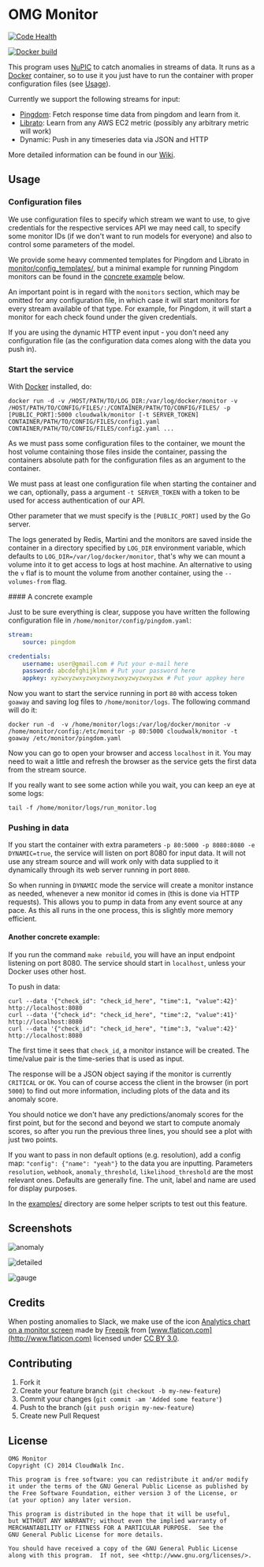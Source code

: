 # OMG Monitor

[![Code Health](https://landscape.io/github/cloudwalkio/omg-monitor/master/landscape.png)](https://landscape.io/github/cloudwalkio/omg-monitor/master)

[![Docker build](http://dockeri.co/image/cloudwalk/monitor)](https://registry.hub.docker.com/u/cloudwalk/monitor/)

This program uses [NuPIC] to catch anomalies in streams of data. It runs as a [Docker] container, so to use it you just have to run the container with proper configuration files (see [Usage](#usage)).

Currently we support the following streams for input:
* [Pingdom]: Fetch response time data from pingdom and learn from it.
* [Librato]: Learn from any AWS EC2 metric (possibly any arbitrary metric will work)
* Dynamic: Push in any timeseries data via JSON and HTTP

More detailed information can be found in our [Wiki].

## Usage

### Configuration files

We use configuration files to specify which stream we want to use, to give
credentials for the respective services API we may need call, to
specify some monitor IDs (if we don't want to run models for everyone)  and
also to control some parameters of the model.

We provide some heavy commented templates for Pingdom and Librato in [monitor/config_templates/], but
a minimal example for running Pingdom monitors can be found in the [concrete example](#concrete) below.

An important point is in regard with the `monitors` section, which may be omitted for any configuration file, in which case it will start monitors for every stream available of that type. For example, for Pingdom, it will start a monitor for each check found under the given credentials.

If you are using the dynamic HTTP event input - you don't need any configuration file (as the configuration data comes along with the data you push in).

### Start the service

With [Docker] installed, do:
```
docker run -d -v /HOST/PATH/TO/LOG_DIR:/var/log/docker/monitor -v /HOST/PATH/TO/CONFIG/FILES/:/CONTAINER/PATH/TO/CONFIG/FILES/ -p [PUBLIC_PORT]:5000 cloudwalk/monitor [-t SERVER_TOKEN] CONTAINER/PATH/TO/CONFIG/FILES/config1.yaml CONTAINER/PATH/TO/CONFIG/FILES/config2.yaml ...
```

As we must pass some configuration files to the container, we mount the host volume containing those files inside the container, passing the containers absolute path for the configuration files as an argument to the container.

We must pass at least one configuration file when starting the container and we can, optionally, pass a argument `-t SERVER_TOKEN` with a token to be used for access authentication of our API.

Other parameter that we must specify is the  `[PUBLIC_PORT]` used by the Go server.

The logs generated by Redis, Martini and the monitors are saved inside the container
in a directory specified by `LOG_DIR` environment variable, which defaults to
`LOG_DIR=/var/log/docker/monitor`, that's why we can mount a volume into it to
get access to logs at host machine. An alternative to using the `v` flaf is to
mount the volume from another container, using the `--volumes-from` flag.

<a name="concrete"/>
#### A concrete example

Just to be sure everything is clear, suppose you have written the following configuration file
in `/home/monitor/config/pingdom.yaml`:
```yaml
stream:
    source: pingdom

credentials:
    username: user@gmail.com # Put your e-mail here
    password: abcdefghijklmn # Put your password here
    appkey: xyzwxyzwxyzwxyzwxyzwxyzwyzwxyzwx # Put your appkey here
```
Now you want to start the service running in port `80` with access token `goaway`
and saving log files to `/home/monitor/logs`.
The following command will do it:
```
docker run -d  -v /home/monitor/logs:/var/log/docker/monitor -v /home/monitor/config:/etc/monitor -p 80:5000 cloudwalk/monitor -t goaway /etc/monitor/pingdom.yaml
```

Now you can go to open your browser and access `localhost` in it. You may need to
wait a little and refresh the browser as the service gets the first data from the stream source.

If you really want to see some action while you wait, you can keep an eye at some logs:
```
tail -f /home/monitor/logs/run_monitor.log
```

### Pushing in data

If you start the container with extra parameters `-p 80:5000 -p 8080:8080 -e DYNAMIC=true`,
the service will listen on port 8080 for input data. It will not use any stream
source and will work only with data supplied to it dynamically through its web
server running in port `8080`.

So when running in `DYNAMIC` mode the service will create a monitor instance as
needed, whenever a new monitor id comes in (this is done via HTTP requests).
This allows you to pump in data from any event source at any pace.
As this all runs in the one process, this is slightly more memory efficient.

#### Another concrete example:

If you run the command `make rebuild`, you will have an input endpoint listening on port 8080.
The service should start in `localhost`, unless your Docker uses other host.

To push in data:

```
curl --data '{"check_id": "check_id_here", "time":1, "value":42}' http://localhost:8080
curl --data '{"check_id": "check_id_here", "time":2, "value":41}' http://localhost:8080
curl --data '{"check_id": "check_id_here", "time":3, "value":42}' http://localhost:8080
```
The first time it sees that `check_id`, a monitor instance will be created.
The time/value pair is the time-series that is used as input.

The response will be a JSON object saying if the monitor is currently `CRITICAL` or `OK`.
You can of course access the client in the browser (in port `5000`) to find out more information,
including plots of the data and its anomaly score.

You should notice we don't have any predictions/anomaly scores for the first point, but for the
second and beyond we start to compute anomaly scores, so after you run the previous three
lines, you should see a plot with just two points.

If you want to pass in non default options (e.g. resolution), add a config map:
`"config": {"name": "yeah"}` to the data you are inputting. Parameters `resolution`, `webhook`, `anomaly_threshold`, `likelihood_threshold` are the
most relevant ones. Defaults are generally fine. The unit, label and name are used for display purposes.

In the [examples/] directory are some helper scripts to test out this feature.

## Screenshots

![anomaly](https://rawgithub.com/cloudwalkio/omg-monitor/master/docs/images/anomaly.png)

![detailed](https://rawgithub.com/cloudwalkio/omg-monitor/master/docs/images/detailed.png)

![gauge](https://rawgithub.com/cloudwalkio/omg-monitor/master/docs/images/gauge.png)

## Credits

When posting anomalies to Slack, we make use of the icon [Analytics chart on a monitor screen](http://www.flaticon.com/free-icon/analytics-chart-on-a-monitor-screen_35943) made by [Freepik](http://www.freepik.com) from [www.flaticon.com](http://www.flaticon.com) licensed under [CC BY 3.0](http://creativecommons.org/licenses/by/3.0/).

## Contributing

1. Fork it
2. Create your feature branch (`git checkout -b my-new-feature`)
3. Commit your changes (`git commit -am 'Added some feature'`)
4. Push to the branch (`git push origin my-new-feature`)
5. Create new Pull Request

## License
```
OMG Monitor
Copyright (C) 2014 CloudWalk Inc.

This program is free software: you can redistribute it and/or modify
it under the terms of the GNU General Public License as published by
the Free Software Foundation, either version 3 of the License, or
(at your option) any later version.

This program is distributed in the hope that it will be useful,
but WITHOUT ANY WARRANTY; without even the implied warranty of
MERCHANTABILITY or FITNESS FOR A PARTICULAR PURPOSE.  See the
GNU General Public License for more details.

You should have received a copy of the GNU General Public License
along with this program.  If not, see <http://www.gnu.org/licenses/>.

```
[Wiki]:https://github.com/cloudwalkio/omg-monitor/wiki/Overview
[NuPIC]:https://github.com/numenta/nupic
[Docker]:https://www.docker.io/
[Pingdom]:https://www.pingdom.com/
[Librato]:https://metrics.librato.com/
[monitor/config_templates/]:monitor/config_templates/
[examples/]:https://github.com/cloudwalkio/omg-monitor/tree/master/examples
